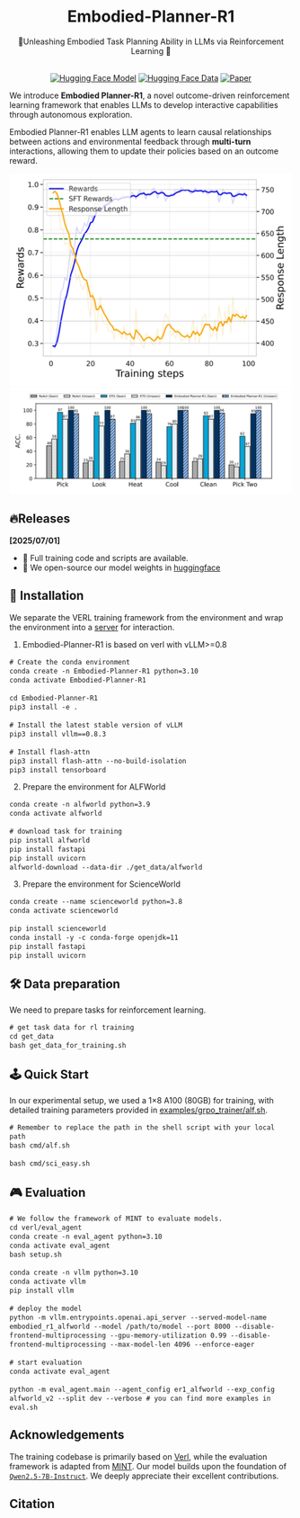 <div align="center">

# Embodied-Planner-R1
<div>
   🌠Unleashing Embodied Task Planning Ability in LLMs via Reinforcement Learning 🚀
</div>
</div>

<div>
<br>

<div align="center">

[![Hugging Face Model](https://img.shields.io/badge/models-%23000000?style=for-the-badge&logo=huggingface&logoColor=000&logoColor=white)]()
[![Hugging Face Data](https://img.shields.io/badge/data-%23000000?style=for-the-badge&logo=huggingface&logoColor=000&logoColor=white)]()
[![Paper](https://img.shields.io/badge/Paper-%23000000?style=for-the-badge&logo=arxiv&logoColor=000&labelColor=white)]()
</div>
</div>

We introduce <strong>Embodied Planner-R1</strong>, a novel outcome-driven reinforcement learning framework that enables LLMs to develop interactive capabilities through autonomous exploration.

Embodied Planner-R1 enables LLM agents to learn causal relationships between actions and environmental feedback through <strong>multi-turn</strong> interactions, allowing them to update their policies based on an outcome reward.

<p align="center">
<img src=figs/alf_curve.jpg width=700/>
<img src=figs/alf_performance.jpg width=700/>
</p>




## 🔥Releases
<strong>[2025/07/01]</strong>
- 🌌 Full training code and scripts are available. 
- 🤗 We open-source our model weights in [huggingface]()



## 🚀 Installation
We separate the VERL training framework from the environment and wrap the environment into a [server](verl/alfworld_server/server) for interaction.

1. Embodied-Planner-R1 is based on verl with vLLM>=0.8
```
# Create the conda environment
conda create -n Embodied-Planner-R1 python=3.10
conda activate Embodied-Planner-R1

cd Embodied-Planner-R1
pip3 install -e .

# Install the latest stable version of vLLM
pip3 install vllm==0.8.3

# Install flash-attn
pip3 install flash-attn --no-build-isolation
pip3 install tensorboard
```

2. Prepare the environment for ALFWorld
```
conda create -n alfworld python=3.9
conda activate alfworld

# download task for training
pip install alfworld
pip install fastapi
pip install uvicorn
alfworld-download --data-dir ./get_data/alfworld
```

3. Prepare the environment for ScienceWorld
```
conda create --name scienceworld python=3.8
conda activate scienceworld

pip install scienceworld
conda install -y -c conda-forge openjdk=11
pip install fastapi
pip install uvicorn
```

## 🛠️ Data preparation
We need to prepare tasks for reinforcement learning.
```
# get task data for rl training
cd get_data
bash get_data_for_training.sh
```

## 🕹️ Quick Start
In our experimental setup, we used a 1×8 A100 (80GB) for training, with detailed training parameters provided in [examples/grpo_trainer/alf.sh](examples/grpo_trainer/alf.sh).

```
# Remember to replace the path in the shell script with your local path
bash cmd/alf.sh

bash cmd/sci_easy.sh
```

## 🎮 Evaluation
```
# We follow the framework of MINT to evaluate models.
cd verl/eval_agent
conda create -n eval_agent python=3.10
conda activate eval_agent
bash setup.sh

conda create -n vllm python=3.10
conda activate vllm
pip install vllm

# deploy the model
python -m vllm.entrypoints.openai.api_server --served-model-name embodied_r1_alfworld --model /path/to/model --port 8000 --disable-frontend-multiprocessing --gpu-memory-utilization 0.99 --disable-frontend-multiprocessing --max-model-len 4096 --enforce-eager

# start evaluation
conda activate eval_agent

python -m eval_agent.main --agent_config er1_alfworld --exp_config alfworld_v2 --split dev --verbose # you can find more examples in eval.sh

```


## Acknowledgements
The training codebase is primarily based on [Verl](https://github.com/volcengine/verl), while the evaluation framework is adapted from [MINT](https://github.com/xingyaoww/mint-bench). Our model builds upon the foundation of [`Qwen2.5-7B-Instruct`](https://huggingface.co/Qwen/Qwen2.5-7B-Instruct). We deeply appreciate their excellent contributions.


## Citation
```
```


